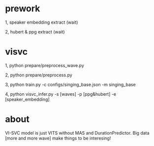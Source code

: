 # prework
1, speaker embedding extract (wait)

2, hubert & ppg extract (wait)

# visvc
1, python prepare/preprocess_wave.py

2, python prepare/preprocess.py

3, python train.py -c configs/singing_base.json -m singing_base

4, python visvc_infer.py -s [waves] -p [ppg&hubert] -e [speaker_embedding]

# about
 VI-SVC model is just VITS without MAS and DurationPredictor. Big data [more and more wave] make things to be interesing!
